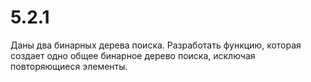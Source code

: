 # 5.2.1
Даны два бинарных дерева поиска. Разработать функцию, которая создает одно общее бинарное дерево поиска, исключая повторяющиеся элементы. 
